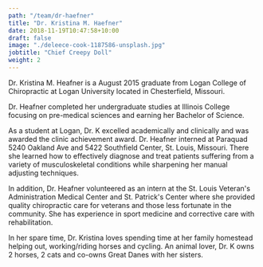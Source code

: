 ```yaml
---
path: "/team/dr-haefner"
title: "Dr. Kristina M. Haefner"
date: 2018-11-19T10:47:58+10:00
draft: false
image: "./deleece-cook-1187586-unsplash.jpg"
jobtitle: "Chief Creepy Doll"
weight: 2
---
```


Dr. Kristina M. Heafner is a August 2015 graduate from Logan College of Chiropractic at Logan University located in Chesterfield, Missouri.

Dr. Heafner completed her undergraduate studies at Illinois College focusing on pre-medical sciences and earning her Bachelor of Science.

As a student at Logan, Dr. K excelled academically and clinically and was awarded the clinic achievement award. Dr. Heafner interned at Paraquad 5240 Oakland Ave and 5422 Southfield Center, St. Louis, Missouri. There she learned how to effectively diagnose and treat patients suffering from a variety of musculoskeletal conditions while sharpening her manual adjusting techniques.

In addition, Dr. Heafner volunteered as an intern at the St. Louis Veteran's Administration Medical Center and St. Patrick's Center where she provided quality chiropractic care for veterans and those less fortunate in the community. She has experience in sport medicine and corrective care with rehabilitation.

In her spare time, Dr. Kristina loves spending time at her family homestead helping out, working/riding horses and cycling. An animal lover, Dr. K owns 2 horses, 2 cats and co-owns Great Danes with her sisters.
